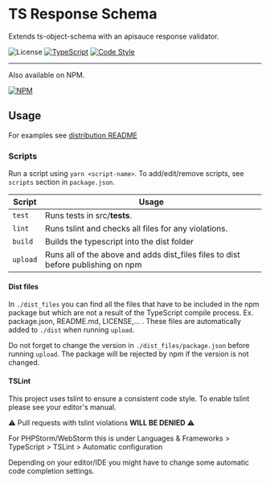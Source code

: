 # TS Response Schema

Extends ts-object-schema with an apisauce response validator.

![License](https://img.shields.io/github/license/jannes-io/ts-object-schema)
[![TypeScript](https://img.shields.io/badge/%3C%2F%3E-TypeScript-blue)](https://www.typescriptlang.org/) 
[![Code Style](https://badgen.net/badge/code%20style/airbnb/ff5a5f?icon=airbnb)](https://github.com/airbnb/javascript)

---

Also available on NPM.

[![NPM](https://nodei.co/npm/<TBA>)](https://nodei.co/npm/<TBA>/)

## Usage

For examples see [distribution README](dist_files/README.md)

### Scripts

Run a script using `yarn <script-name>`. To add/edit/remove scripts, see `scripts` section in `package.json`.

| Script | Usage |
| --- | --- |
|`test`|Runs tests in src/__tests__.|
|`lint`|Runs tslint and checks all files for any violations.|
|`build`|Builds the typescript into the dist folder|
|`upload`|Runs all of the above and adds dist_files files to dist before publishing on npm|

#### Dist files
In `./dist_files` you can find all the files that have to be included in the npm package
but which are not a result of the TypeScript compile process. Ex. package.json, README.md, LICENSE,... .
These files are automatically added to `./dist` when running `upload`.

Do not forget to change the version in `./dist_files/package.json` before running `upload`.
The package will be rejected by npm if the version is not changed.

#### TSLint
This project uses tslint to ensure a consistent code style.
To enable tslint please see your editor's manual.

⚠ Pull requests with tslint violations **WILL BE DENIED** ⚠

For PHPStorm/WebStorm this is under
Languages & Frameworks > TypeScript > TSLint > Automatic configuration

Depending on your editor/IDE you might have to change some automatic code completion settings.
